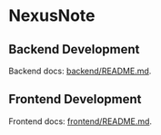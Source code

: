 # NexusNote

## Backend Development

Backend docs: [backend/README.md](./backend/README.md).

## Frontend Development

Frontend docs: [frontend/README.md](./frontend/README.md).
